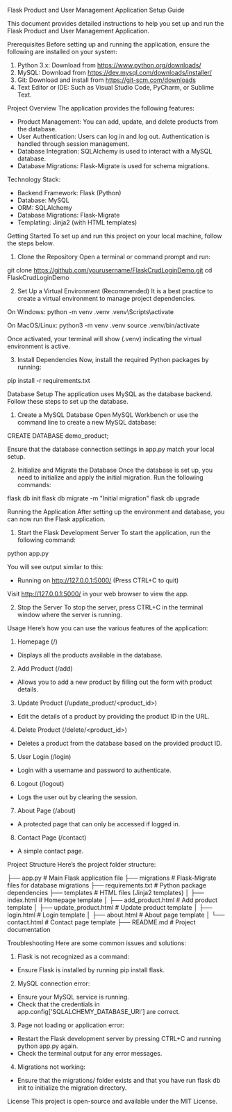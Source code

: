 
Flask Product and User Management Application Setup Guide

This document provides detailed instructions to help you set up and run the Flask Product and User Management Application.

Prerequisites
Before setting up and running the application, ensure the following are installed on your system:

1. Python 3.x: Download from https://www.python.org/downloads/
2. MySQL: Download from https://dev.mysql.com/downloads/installer/
3. Git: Download and install from https://git-scm.com/downloads
4. Text Editor or IDE: Such as Visual Studio Code, PyCharm, or Sublime Text.

Project Overview
The application provides the following features:

- Product Management: You can add, update, and delete products from the database.
- User Authentication: Users can log in and log out. Authentication is handled through session management.
- Database Integration: SQLAlchemy is used to interact with a MySQL database.
- Database Migrations: Flask-Migrate is used for schema migrations.

Technology Stack:
- Backend Framework: Flask (Python)
- Database: MySQL
- ORM: SQLAlchemy
- Database Migrations: Flask-Migrate
- Templating: Jinja2 (with HTML templates)

Getting Started
To set up and run this project on your local machine, follow the steps below.

1. Clone the Repository
Open a terminal or command prompt and run:

git clone https://github.com/yourusername/FlaskCrudLoginDemo.git
cd FlaskCrudLoginDemo

2. Set Up a Virtual Environment (Recommended)
It is a best practice to create a virtual environment to manage project dependencies.

On Windows:
python -m venv .venv
.venv\Scripts\activate

On MacOS/Linux:
python3 -m venv .venv
source .venv/bin/activate

Once activated, your terminal will show (.venv) indicating the virtual environment is active.

3. Install Dependencies
Now, install the required Python packages by running:

pip install -r requirements.txt

Database Setup
The application uses MySQL as the database backend. Follow these steps to set up the database.

1. Create a MySQL Database
Open MySQL Workbench or use the command line to create a new MySQL database:

CREATE DATABASE demo_product;

Ensure that the database connection settings in app.py match your local setup.

2. Initialize and Migrate the Database
Once the database is set up, you need to initialize and apply the initial migration. Run the following commands:

flask db init
flask db migrate -m "Initial migration"
flask db upgrade

Running the Application
After setting up the environment and database, you can now run the Flask application.

1. Start the Flask Development Server
To start the application, run the following command:

python app.py

You will see output similar to this:

* Running on http://127.0.0.1:5000/ (Press CTRL+C to quit)

Visit http://127.0.0.1:5000/ in your web browser to view the app.

2. Stop the Server
To stop the server, press CTRL+C in the terminal window where the server is running.

Usage
Here’s how you can use the various features of the application:

1. Homepage (/)
- Displays all the products available in the database.

2. Add Product (/add)
- Allows you to add a new product by filling out the form with product details.

3. Update Product (/update_product/<product_id>)
- Edit the details of a product by providing the product ID in the URL.

4. Delete Product (/delete/<product_id>)
- Deletes a product from the database based on the provided product ID.

5. User Login (/login)
- Login with a username and password to authenticate.

6. Logout (/logout)
- Logs the user out by clearing the session.

7. About Page (/about)
- A protected page that can only be accessed if logged in.

8. Contact Page (/contact)
- A simple contact page.

Project Structure
Here’s the project folder structure:

├── app.py                 # Main Flask application file
├── migrations             # Flask-Migrate files for database migrations
├── requirements.txt       # Python package dependencies
├── templates              # HTML files (Jinja2 templates)
│   ├── index.html         # Homepage template
│   ├── add_product.html   # Add product template
│   ├── update_product.html # Update product template
│   ├── login.html         # Login template
│   ├── about.html         # About page template
│   └── contact.html       # Contact page template
├── README.md              # Project documentation

Troubleshooting
Here are some common issues and solutions:

1. Flask is not recognized as a command:
- Ensure Flask is installed by running pip install flask.

2. MySQL connection error:
- Ensure your MySQL service is running.
- Check that the credentials in app.config['SQLALCHEMY_DATABASE_URI'] are correct.

3. Page not loading or application error:
- Restart the Flask development server by pressing CTRL+C and running python app.py again.
- Check the terminal output for any error messages.

4. Migrations not working:
- Ensure that the migrations/ folder exists and that you have run flask db init to initialize the migration directory.

License
This project is open-source and available under the MIT License.
